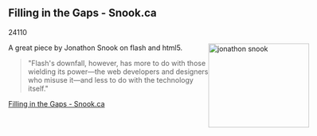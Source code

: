<article><h2>Filling in the Gaps - Snook.ca</h2><time><span class="day">2</span><span class="month">4</span><span class="year">110</span></time><p><img src="http://wnas.nl/user/files/hedcut_20100518012259.png" alt="jonathon snook" title="hedcut.png" border="0" width="202" height="169" style="float:right;margin-right:-100px" />A great piece by Jonathon Snook on flash and html5.</p><blockquote><p>"Flash's downfall, however, has more to do with those wielding its power—the web developers and designers who misuse it—and less to do with the technology itself."</p></blockquote><p><a href="http://snook.ca/archives/opinion/filling-in-the-gaps">Filling in the Gaps - Snook.ca</a></p></article>